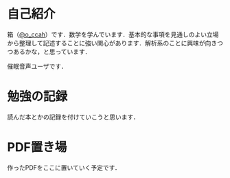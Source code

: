 # 自己紹介

箱（[@o_ccah](https://twitter.com/o_ccah/)）です．数学を学んでいます．基本的な事項を見通しのよい立場から整理して記述することに強い関心があります．解析系のことに興味が向きつつあるかな，と思っています．

催眠音声ユーザです．

# 勉強の記録

読んだ本とかの記録を付けていこうと思います．

# PDF置き場

作ったPDFをここに置いていく予定です．
